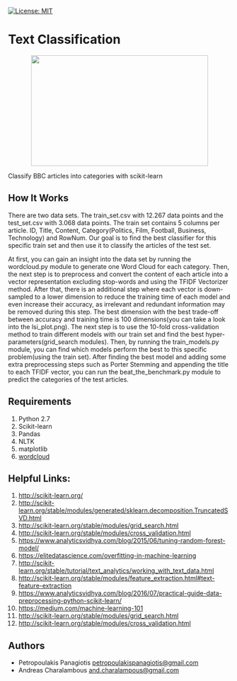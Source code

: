 [![License: MIT](https://img.shields.io/badge/License-MIT-yellow.svg)](https://opensource.org/licenses/MIT)
# Text Classification
<p align="center">
<img src="https://cdn-images-1.medium.com/max/640/1*ljCBykAJUnvaZcuPYwm4_A.png" width="400" height="250"> <br />
</p>

Classify BBC articles into categories with scikit-learn

## How It Works
There are two data sets. The train_set.csv with 12.267 data points and the test_set.csv with 3.068 data points. The train set contains 5 columns per article. ID, Title, Content, Category(Politics, Film, Football, Business, Technology) and RowNum. Our goal is to find the best classifier for this specific train set and then use it to classify the articles of the test set. 

At first, you can gain an insight into the data set by running the wordcloud.py module to generate one Word Cloud for each category. Then, the next step is to preprocess and convert the content of each article into a vector representation excluding stop-words and using the TFIDF Vectorizer method. After that, there is an additional step where each vector is down-sampled to a lower dimension to reduce the training time of each model and even increase their accuracy, as irrelevant and redundant information may be removed during this step. The best dimension with the best trade-off between accuracy and training time is 100 dimensions(you can take a look into the lsi_plot.png). The next step is to use the 10-fold cross-validation method to train different models with our train set and find the best hyper-parameters(grid_search modules). Then, by running the train_models.py module, you can find which models perform the best to this specific problem(using the train set). After finding the best model and adding some extra preprocessing steps such as Porter Stemming and appending the title to each TFIDF vector, you can run the beat_the_benchmark.py module to predict the categories of the test articles.   

## Requirements
1. Python 2.7
2. Scikit-learn
3. Pandas
4. NLTK
5. matplotlib
6. [wordcloud](https://github.com/amueller/word_cloud)

## Helpful Links: 
1. http://scikit-learn.org/
2. http://scikit-learn.org/stable/modules/generated/sklearn.decomposition.TruncatedSVD.html
3. http://scikit-learn.org/stable/modules/grid_search.html
4. http://scikit-learn.org/stable/modules/cross_validation.html
5. https://www.analyticsvidhya.com/blog/2015/06/tuning-random-forest-model/
6. https://elitedatascience.com/overfitting-in-machine-learning
7. http://scikit-learn.org/stable/tutorial/text_analytics/working_with_text_data.html
8. http://scikit-learn.org/stable/modules/feature_extraction.html#text-feature-extraction
9. https://www.analyticsvidhya.com/blog/2016/07/practical-guide-data-preprocessing-python-scikit-learn/
10. https://medium.com/machine-learning-101
11. http://scikit-learn.org/stable/modules/grid_search.html
12. http://scikit-learn.org/stable/modules/cross_validation.html

## Authors
* Petropoulakis Panagiotis petropoulakispanagiotis@gmail.com
* Andreas Charalambous and.charalampous@gmail.com
